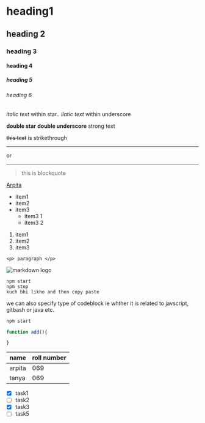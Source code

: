 <!-- headings -->
# heading1
## heading 2
### heading 3
#### heading 4
##### heading 5
###### heading 6

<!-- italics -->
*italic text* within star..
_ilatic text_ within underscore

<!-- strong text -->
**double star** __double underscore__ strong text
<!-- strikethrough -->
~~this text~~ is strikethrough

<!-- horizontal rule -->
<!-- (seperator) -->
--- 
or
___


<!-- blockquote -->
> this is blockquote
<!-- links -->
[Arpita](http://www.google.com)
<!-- unordered list -->
* item1 
* item2
* item3
  * item3 1
  * item3 2
  <!-- ordered list -->
1. item1
1. item2
1. item3

<!-- inline code block -->
`<p> paragraph </p>`
<!-- images -->
![markdown logo](https://markdown-here.com/img/icon256.png)


<!-- github markdown -->
<!-- codeblocks -->
```
npm start
npm stop 
kuch bhi likho and then copy paste
```
we can also specify type of codeblock ie whther it is related to javscript, gitbash or java etc.
```bash
npm start
```
```javascript
function add(){

}
```
<!-- tables -->
| name | roll number |
|----- | ----------- |
| arpita | 069 |
| tanya | 069 |

<!-- task lists -->
* [x] task1
* [ ] task2
* [x] task3 
* [ ]  task5